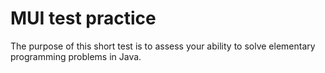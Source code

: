 # MUI test practice

The purpose of this short test is to assess your ability to solve elementary programming problems in Java.
